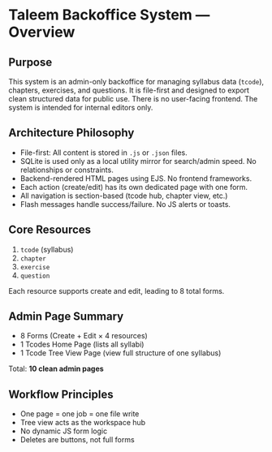 # Taleem Backoffice System — Overview

## Purpose

This system is an admin-only backoffice for managing syllabus data (`tcode`), chapters, exercises, and questions. It is file-first and designed to export clean structured data for public use. There is no user-facing frontend. The system is intended for internal editors only.

## Architecture Philosophy

- File-first: All content is stored in `.js` or `.json` files.
- SQLite is used only as a local utility mirror for search/admin speed. No relationships or constraints.
- Backend-rendered HTML pages using EJS. No frontend frameworks.
- Each action (create/edit) has its own dedicated page with one form.
- All navigation is section-based (tcode hub, chapter view, etc.)
- Flash messages handle success/failure. No JS alerts or toasts.

## Core Resources

1. `tcode` (syllabus)
2. `chapter`
3. `exercise`
4. `question`

Each resource supports create and edit, leading to 8 total forms.

## Admin Page Summary

- 8 Forms (Create + Edit × 4 resources)
- 1 Tcodes Home Page (lists all syllabi)
- 1 Tcode Tree View Page (view full structure of one syllabus)

Total: **10 clean admin pages**

## Workflow Principles

- One page = one job = one file write
- Tree view acts as the workspace hub
- No dynamic JS form logic
- Deletes are buttons, not full forms
